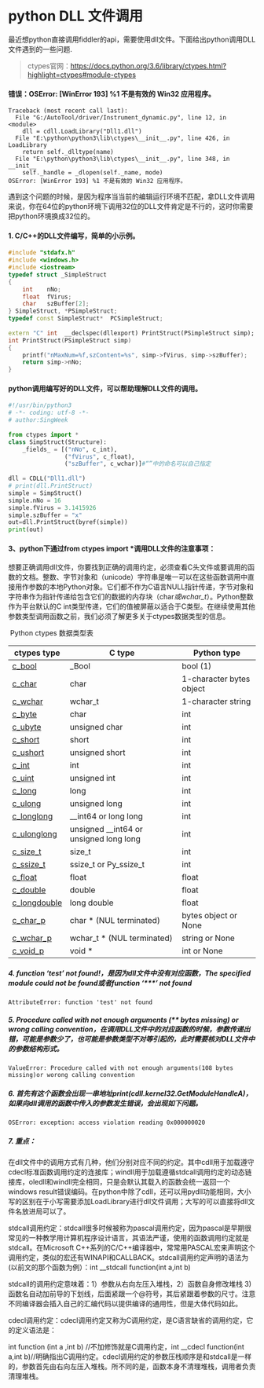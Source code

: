 # python DLL 文件调用



最近想python直接调用fiddler的api，需要使用dll文件。下面给出python调用DLL文件遇到的一些问题.

> ctypes官网：https://docs.python.org/3.6/library/ctypes.html?highlight=ctypes#module-ctypes



#### 错误：OSError: [WinError 193] %1 不是有效的 Win32 应用程序。

```shell
Traceback (most recent call last):
  File "G:/AutoTool/driver/Instrument_dynamic.py", line 12, in <module>
    dll = cdll.LoadLibrary("Dll1.dll")
  File "E:\python\python3\lib\ctypes\__init__.py", line 426, in LoadLibrary
    return self._dlltype(name)
  File "E:\python\python3\lib\ctypes\__init__.py", line 348, in __init__
    self._handle = _dlopen(self._name, mode)
OSError: [WinError 193] %1 不是有效的 Win32 应用程序。

```

遇到这个问题的时候，是因为程序当当前的编辑运行环境不匹配，拿DLL文件调用来说，你在64位的python环境下调用32位的DLL文件肯定是不行的，这时你需要把python环境换成32位的。



#### 1. C/C++的DLL文件编写，简单的小示例。

```c++
#include "stdafx.h"
#include <windows.h>
#include <iostream>
typedef struct _SimpleStruct
{
	int    nNo;
	float  fVirus;
	char   szBuffer[2];
} SimpleStruct, *PSimpleStruct;
typedef const SimpleStruct*  PCSimpleStruct;
 
extern "C" int  __declspec(dllexport) PrintStruct(PSimpleStruct simp);
int PrintStruct(PSimpleStruct simp)
{
	printf("nMaxNum=%f,szContent=%s", simp->fVirus, simp->szBuffer);
	return simp->nNo;
}
```



#### python调用编写好的DLL文件，可以帮助理解DLL文件的调用。

```python
#!/usr/bin/python3
# -*- coding: utf-8 -*-
# author:SingWeek
 
from ctypes import *
class SimpStruct(Structure):
    _fields_ = [("nNo", c_int),
                ("fVirus", c_float),
                ("szBuffer", c_wchar)]#“”中的命名可以自己指定
 
dll = CDLL("Dll1.dll")
# print(dll.PrintStruct)
simple = SimpStruct()
simple.nNo = 16
simple.fVirus = 3.1415926
simple.szBuffer = "x"
out=dll.PrintStruct(byref(simple))
print(out)

```



#### 3、python下通过from ctypes import *调用DLL文件的注意事项：

​        想要正确调用dll文件，你要找到正确的调用约定，必须查看C头文件或要调用的函数的文档。整数、字节对象和（unicode）字符串是唯一可以在这些函数调用中直接用作参数的本地Python对象。它们都不作为C语言NULL指针传递，字节对象和字符串作为指针传递给包含它们的数据的内存块（char*或wchar_t*）。Python整数作为平台默认的C int类型传递，它们的值被屏蔽以适合于C类型。在继续使用其他参数类型调用函数之前，我们必须了解更多关于ctypes数据类型的信息。

​        Python ctypes 数据类型表

| **ctypes type**                                              | **C type**                             | **Python type**          |
| ------------------------------------------------------------ | -------------------------------------- | ------------------------ |
| [c_bool](https://docs.python.org/3.6/library/ctypes.html?highlight=ctypes#ctypes.c_bool) | _Bool                                  | bool (1)                 |
| [c_char](https://docs.python.org/3.6/library/ctypes.html?highlight=ctypes#ctypes.c_char) | char                                   | 1-character bytes object |
| [c_wchar](https://docs.python.org/3.6/library/ctypes.html?highlight=ctypes#ctypes.c_wchar) | wchar_t                                | 1-character string       |
| [c_byte](https://docs.python.org/3.6/library/ctypes.html?highlight=ctypes#ctypes.c_byte) | char                                   | int                      |
| [c_ubyte](https://docs.python.org/3.6/library/ctypes.html?highlight=ctypes#ctypes.c_ubyte) | unsigned char                          | int                      |
| [c_short](https://docs.python.org/3.6/library/ctypes.html?highlight=ctypes#ctypes.c_short) | short                                  | int                      |
| [c_ushort](https://docs.python.org/3.6/library/ctypes.html?highlight=ctypes#ctypes.c_ushort) | unsigned short                         | int                      |
| [c_int](https://docs.python.org/3.6/library/ctypes.html?highlight=ctypes#ctypes.c_int) | int                                    | int                      |
| [c_uint](https://docs.python.org/3.6/library/ctypes.html?highlight=ctypes#ctypes.c_uint) | unsigned int                           | int                      |
| [c_long](https://docs.python.org/3.6/library/ctypes.html?highlight=ctypes#ctypes.c_long) | long                                   | int                      |
| [c_ulong](https://docs.python.org/3.6/library/ctypes.html?highlight=ctypes#ctypes.c_ulong) | unsigned long                          | int                      |
| [c_longlong](https://docs.python.org/3.6/library/ctypes.html?highlight=ctypes#ctypes.c_longlong) | __int64 or long long                   | int                      |
| [c_ulonglong](https://docs.python.org/3.6/library/ctypes.html?highlight=ctypes#ctypes.c_ulonglong) | unsigned __int64 or unsigned long long | int                      |
| [c_size_t](https://docs.python.org/3.6/library/ctypes.html?highlight=ctypes#ctypes.c_size_t) | size_t                                 | int                      |
| [c_ssize_t](https://docs.python.org/3.6/library/ctypes.html?highlight=ctypes#ctypes.c_ssize_t) | ssize_t or Py_ssize_t                  | int                      |
| [c_float](https://docs.python.org/3.6/library/ctypes.html?highlight=ctypes#ctypes.c_float) | float                                  | float                    |
| [c_double](https://docs.python.org/3.6/library/ctypes.html?highlight=ctypes#ctypes.c_double) | double                                 | float                    |
| [c_longdouble](https://docs.python.org/3.6/library/ctypes.html?highlight=ctypes#ctypes.c_longdouble) | long double                            | float                    |
| [c_char_p](https://docs.python.org/3.6/library/ctypes.html?highlight=ctypes#ctypes.c_char_p) | char * (NUL terminated)                | bytes object or None     |
| [c_wchar_p](https://docs.python.org/3.6/library/ctypes.html?highlight=ctypes#ctypes.c_wchar_p) | wchar_t * (NUL terminated)             | string or None           |
| [c_void_p](https://docs.python.org/3.6/library/ctypes.html?highlight=ctypes#ctypes.c_void_p) | void *                                 | int or None              |

##### 4. function ‘test’ not found!，是因为dll文件中没有对应函数，The specified module could not be found或者function ‘***’ not found

```shell
AttributeError: function 'test' not found
```



##### 5. Procedure called with not enough arguments (** bytes missing) or wrong calling convention，在调用DLL文件中的对应函数的时候，参数传递出错，可能是参数少了，也可能是参数类型不对等引起的，此时需要核对DLL文件中的参数结构形式。

```shell
ValueError: Procedure called with not enough arguments(108 bytes missing)or worong calling convention
```



##### 6. 首先有这个函数会出现一串地址print(cdll.kernel32.GetModuleHandleA)，如果向dll调用的函数中传入的参数发生错误，会出现如下问题。

```shell
OSError: exception: access violation reading 0x000000020
```



##### 7. **重点**：

​    在dll文件中的调用方式有几种，他们分别对应不同的约定。其中cdll用于加载遵守cdecl标准函数调用约定的连接库；windll用于加载遵循stdcall调用约定的动态链接库，oledll和windll完全相同，只是会默认其载入的函数会统一返回一个windows result错误编码。在python中除了cdll，还可以用pydll功能相同，大小写的区别在于小写需要添加LoadLibrary进行dll文件调用；大写的可以直接将dll文件名放进局可以了。

​    stdcall调用约定：stdcall很多时候被称为pascal调用约定，因为pascal是早期很常见的一种教学用计算机程序设计语言，其语法严谨，使用的函数调用约定就是stdcall。在Microsoft C++系列的C/C++编译器中，常常用PASCAL宏来声明这个调用约定，类似的宏还有WINAPI和CALLBACK。stdcall调用约定声明的语法为(以前文的那个函数为例）：int __stdcall function(int a,int b)

​    stdcall的调用约定意味着：1）参数从右向左压入堆栈，2）函数自身修改堆栈 3)函数名自动加前导的下划线，后面紧跟一个@符号，其后紧跟着参数的尺寸。注意不同编译器会插入自己的汇编代码以提供编译的通用性，但是大体代码如此。

​    cdecl调用约定：cdecl调用约定又称为C调用约定，是C语言缺省的调用约定，它的定义语法是：

int function (int a ,int b) //不加修饰就是C调用约定，int __cdecl function(int a,int b)//明确指出C调用约定。cdecl调用约定的参数压栈顺序是和stdcall是一样的，参数首先由右向左压入堆栈。所不同的是，函数本身不清理堆栈，调用者负责清理堆栈。